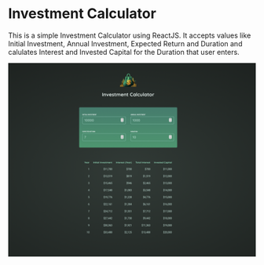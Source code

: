 # Investment Calculator

This is a simple Investment Calculator using ReactJS. It accepts values like Initial Investment, Annual Investment, Expected Return and Duration and calulates Interest and Invested Capital for the Duration that user enters.

![InvestmentCalculator!](public/investment-calculator-image.png)


